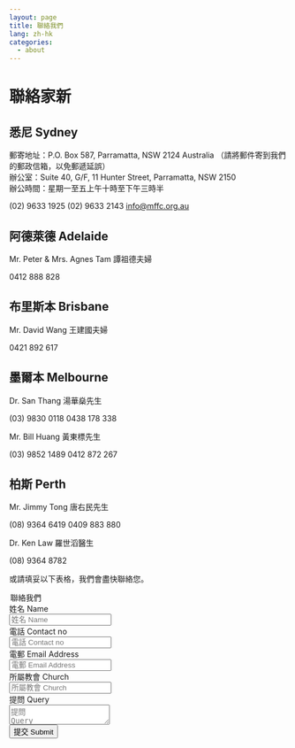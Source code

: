 ```yaml
---
layout: page
title: 聯絡我們
lang: zh-hk
categories:
  - about
---
```


聯絡家新
========
悉尼 Sydney
-----------
郵寄地址：P.O. Box 587, Parramatta, NSW 2124 Australia （請將郵件寄到我們的郵政信箱，以免郵遞延誤）  
辦公室：Suite 40, G/F, 11 Hunter Street, Parramatta, NSW 2150  
辦公時間：星期一至五上午十時至下午三時半  

<span class="glyphicon glyphicon-phone-alt"></span> (02) 9633 1925
<span class="glyphicon glyphicon-print"></span> (02) 9633 2143
<span class="glyphicon glyphicon-send"></span> <info@mffc.org.au>

阿德萊德 Adelaide
-----------------
Mr. Peter & Mrs. Agnes Tam 譚祖德夫婦

<span class="glyphicon glyphicon-phone"></span> 0412 888 828


布里斯本 Brisbane
-----------------
Mr. David Wang 王建國夫婦

<span class="glyphicon glyphicon-phone"></span> 0421 892 617

墨爾本 Melbourne
----------------
Dr. San Thang 湯華燊先生

<span class="glyphicon glyphicon-phone-alt"></span>  (03) 9830 0118
<span class="glyphicon glyphicon-phone"></span> 0438 178 338


Mr. Bill Huang 黃東標先生

<span class="glyphicon glyphicon-phone-alt"></span>(03) 9852 1489
<span class="glyphicon glyphicon-phone"></span> 0412 872 267


柏斯 Perth
----------
Mr. Jimmy Tong 唐右民先生

<span class="glyphicon glyphicon-phone-alt"></span> (08) 9364 6419
<span class="glyphicon glyphicon-phone"></span> 0409 883 880


Dr. Ken Law 羅世滔醫生

<span class="glyphicon glyphicon-phone-alt"></span> (08) 9364 8782



或請填妥以下表格，我們會盡快聯絡您。
<div id="contacts" style="display:block">
<div class="rows">
<div class="">
<form id="contact_form" class="well form-horizontal" >
<legend>聯絡我們</legend>
<div class="form-group">
<label for="inputname" class="col-sm-2 control-label">姓名 Name</label>
<div class="col-sm-9">
<input type="text" id="inputname" class="form-control" placeholder="姓名 Name">
</div>
</div>
<div class="form-group">
<label for="inputphone" class="col-sm-2 control-label">電話 Contact no</label>
<div class="col-sm-9">
<input type="tel" id="inputphone" class="form-control" placeholder="電話 Contact no">
</div>
</div>
<div class="form-group">
<label for="inputemail" class="col-sm-2 control-label">電郵 Email
Address</label>
<div class="col-sm-9">
<input type="email" id="inputemail" class="form-control" placeholder="電郵 Email Address">
</div>
</div>
<div class="form-group">
<label for="inputchurch" class="col-sm-2 control-label">所屬教會 Church</label>
<div class="col-sm-9">
<input type="text" id="inputchurch" class="form-control" placeholder="所屬教會 Church">
</div>
</div>
<div class="form-group">
<label for="inputquestion" class="col-sm-2 control-label">提問 Query</label>
<div class="col-sm-9">
<textarea  id="inputquestion" class="form-control" placeholder="提問
Query"
row="3"></textarea>
</div>
</div>
<div class="form-group">
<div class="col-sm-12">
<div id="contact_form_status"></div>
</div>
</div>
<div class="form-group">
<div class="col-sm-offset-2 col-sm-9">
<button id="submit" type="submit" class="btn btn-success">提交 Submit</button>
</div>
</div>
</form>
</div>
</div>
</div>
<script src="/js/send-email.js"></script>
